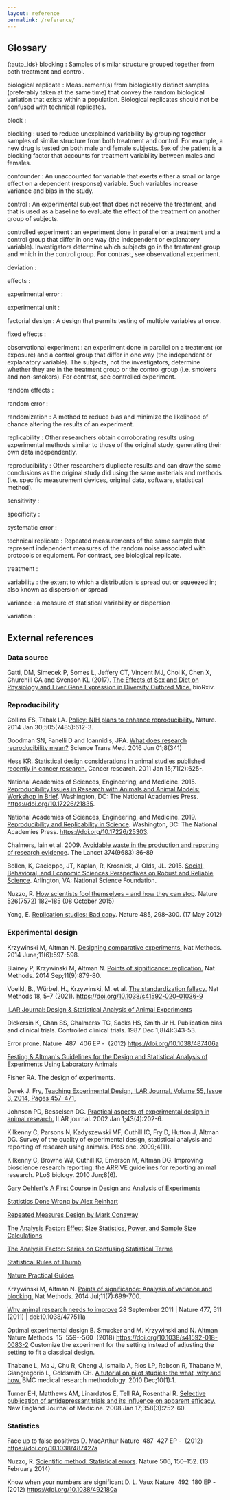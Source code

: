 ```yaml
---
layout: reference
permalink: /reference/
---
```


## Glossary

{:auto_ids}
blocking
:    Samples of similar structure grouped together from both treatment and control.

biological replicate
:   Measurement(s) from biologically distinct samples (preferably taken at the same time) that convey the random biological variation that exists within a population.  Biological replicates should not be confused with technical replicates.

block
:

blocking
: used to reduce unexplained variability by grouping together samples of similar structure from both treatment and control. For example,
a new drug is tested on both male and female subjects. Sex of the patient is a blocking factor that accounts for treatment variability between males and females.

confounder
: An unaccounted for variable that exerts either a small or large effect on a dependent (response) variable.  Such variables increase variance and bias in the study.

control
: An experimental subject that does not receive the treatment, and that is used as a baseline to evaluate the effect of the treatment on another group of subjects.

controlled experiment
: an experiment done in parallel on a treatment and a control group that differ in one way (the independent or explanatory variable). Investigators determine which subjects go in the treatment group and which in the control group. For contrast, see observational experiment.

deviation
:

effects
:

experimental error
:

experimental unit
:

factorial design
:   A design that permits testing of multiple variables at once.

fixed effects
:

observational experiment
: an experiment done in parallel on a treatment (or exposure) and a control group that differ in one way (the independent or explanatory variable). The subjects, not the investigators, determine whether they are in the treatment group or the control group (i.e. smokers and non-smokers). For contrast, see controlled experiment.

random effects
:

random error
:

randomization
:    A method to reduce bias and minimize the likelihood of chance altering the results of an experiment.

replicability
:   Other researchers obtain corroborating results using experimental methods similar to those of the original study,
    generating their own data independently.

reproducibility
:   Other researchers duplicate results and can draw the same conclusions as the original study did using
    the same materials and methods (i.e. specific measurement devices, original data, software, statistical method).

sensitivity
:

specificity
:

systematic error
:

technical replicate
:   Repeated measurements of the same sample that represent independent measures of the random noise
    associated with protocols or equipment. For contrast, see biological replicate.

treatment
:

variability
: the extent to which a distribution is spread out or squeezed in; also known as dispersion or spread

variance
: a measure of statistical variability or dispersion

variation
: 

## External references

### Data source
Gatti, DM, Simecek P, Somes L, Jeffery CT, Vincent MJ, Choi K, Chen X, Churchill GA and Svenson KL (2017).
[The Effects of Sex and Diet on Physiology and Liver Gene Expression in Diversity Outbred Mice.](https://www.biorxiv.org/content/early/2017/01/05/098657.full.pdf+html) bioRxiv.

### Reproducibility
Collins FS, Tabak LA. [Policy: NIH plans to enhance reproducibility.](https://www.nature.com/news/policy-nih-plans-to-enhance-reproducibility-1.14586) Nature. 2014 Jan 30;505(7485):612-3.

Goodman SN, Fanelli D and Ioannidis, JPA. [What does research reproducibility mean?](http://stm.sciencemag.org/content/8/341/341ps12.full) Science Trans Med. 2016 Jun 01;8(341)

Hess KR. [Statistical design considerations in animal studies published recently in cancer research.](https://cancerres.aacrjournals.org/content/canres/71/2/625.full.pdf) Cancer research. 2011 Jan 15;71(2):625-.

National Academies of Sciences, Engineering, and Medicine. 2015. [Reproducibility Issues in Research with Animals and Animal Models: Workshop in Brief](https://www.nap.edu/read/21835/). Washington, DC: The National Academies Press. https://doi.org/10.17226/21835.

National Academies of Sciences, Engineering, and Medicine. 2019. [Reproducibility and Replicability in Science](https://www.nap.edu/catalog/25303/reproducibility-and-replicability-in-science).  Washington, DC: The National Academies Press. https://doi.org/10.17226/25303.

Chalmers, Iain et al. 2009. [Avoidable waste in the production and reporting of research evidence](https://www.thelancet.com/journals/lancet/article/PIIS0140673609603299/fulltext?rss=yes). The Lancet 374(9683):86-89

Bollen, K, Cacioppo, JT, Kaplan, R, Krosnick, J, Olds, JL. 2015. [Social, Behavioral, and Economic Sciences Perspectives on Robust and Reliable Science](https://www.nsf.gov/sbe/AC_Materials/SBE_Robust_and_Reliable_Research_Report.pdf). Arlington, VA: National Science Foundation.

Nuzzo, R. [How scientists fool themselves – and how they can stop](https://www.nature.com/news/how-scientists-fool-themselves-and-how-they-can-stop-1.18517). Nature 526(7572) 182–185 (08 October 2015)

Yong, E. [Replication studies: Bad copy](https://www.nature.com/news/replication-studies-bad-copy-1.10634). Nature 485, 298–300. (17 May 2012)


### Experimental design
Krzywinski M, Altman N. [Designing comparative experiments.](https://www.nature.com/articles/nmeth.2974) Nat Methods. 2014 June;11(6):597-598.

Blainey P, Krzywinski M, Altman N. [Points of significance: replication.](https://www.nature.com/articles/nmeth.3091) Nat Methods. 2014 Sep;11(9):879-80.

Voelkl, B., Würbel, H., Krzywinski, M. et al. [The standardization fallacy.](https://www.nature.com/articles/s41592-020-01036-9) Nat Methods 18, 5–7 (2021). https://doi.org/10.1038/s41592-020-01036-9

[ILAR Journal: Design & Statistical Analysis of Animal Experiments](https://academic.oup.com/ilarjournal/issue/55/3)

Dickersin K, Chan SS, Chalmersx TC, Sacks HS, Smith Jr H. Publication bias and clinical trials. Controlled clinical trials. 1987 Dec 1;8(4):343-53.

Error prone. Nature  487  406 EP -  (2012) https://doi.org/10.1038/487406a

[Festing & Altman's Guidelines for the Design and Statistical Analysis of Experiments
Using Laboratory Animals](http://www.3rs-reduction.co.uk/assets/applets/Festing_Altman.pdf)

Fisher RA. The design of experiments.

Derek J. Fry, [Teaching Experimental Design, ILAR Journal, Volume 55, Issue 3, 2014, Pages 457–471,](https://doi.org/10.1093/ilar/ilu031)

Johnson PD, Besselsen DG. [Practical aspects of experimental design in animal research.](http://www.bbf.uns.edu.ar/files/disenoexperimental.pdf) ILAR journal. 2002 Jan 1;43(4):202-6.

Kilkenny C, Parsons N, Kadyszewski MF, Cuthill IC, Fry D, Hutton J, Altman DG. Survey of the quality of experimental design, statistical analysis and reporting of research using animals. PloS one. 2009;4(11).

Kilkenny C, Browne WJ, Cuthill IC, Emerson M, Altman DG. Improving bioscience research reporting: the ARRIVE guidelines for reporting animal research. PLoS biology. 2010 Jun;8(6).

[Gary Oehlert's A First Course in Design and Analysis of Experiments](http://users.stat.umn.edu/~gary/book/fcdae.pdf)

[Statistics Done Wrong by Alex Reinhart](https://www.statisticsdonewrong.com/index.html)

[Repeated Measures Design by Mark Conaway](http://biostat.mc.vanderbilt.edu/wiki/pub/Main/ClinStat/repmeas.PDF)

[The Analysis Factor: Effect Size Statistics, Power, and Sample Size Calculations](https://www.theanalysisfactor.com/resources/by-topic/effect-size-statistics-power-and-sample-size-calculations/)

[The Analysis Factor: Series on Confusing Statistical Terms](http://www.theanalysisfactor.com/series-on-confusing-statistical-terms/)

[Statistical Rules of Thumb](https://www.amazon.com/Statistical-Rules-Thumb-Gerald-Belle/dp/0470144483)

[Nature Practical Guides](https://www.nature.com/collections/qghhqm/content/practical-guides)

Krzywinski M, Altman N. [Points of significance: Analysis of variance and blocking.](https://www.nature.com/articles/nmeth.3005) Nat Methods. 2014 Jul;11(7):699-700.

[Why animal research needs to improve](https://www.nature.com/news/2011/110928/full/477511a.html) 28 September 2011 | Nature 477, 511 (2011) | doi:10.1038/477511a

Optimal experimental design
B. Smucker and M. Krzywinski and N. Altman
Nature Methods  15  559--560  (2018)
https://doi.org/10.1038/s41592-018-0083-2
Customize the experiment for the setting instead of adjusting the setting to fit a classical design.

Thabane L, Ma J, Chu R, Cheng J, Ismaila A, Rios LP, Robson R, Thabane M, Giangregorio L, Goldsmith CH. [A tutorial on pilot studies: the what, why and how.](https://bmcmedresmethodol.biomedcentral.com/articles/10.1186/1471-2288-10-1) BMC medical research methodology. 2010 Dec;10(1):1.

Turner EH, Matthews AM, Linardatos E, Tell RA, Rosenthal R. [Selective publication of antidepressant trials and its influence on apparent efficacy.](https://www.nejm.org/doi/pdf/10.1056/nejmsa065779) New England Journal of Medicine. 2008 Jan 17;358(3):252-60.

### Statistics
Face up to false positives
D. MacArthur
Nature  487  427 EP -  (2012)
https://doi.org/10.1038/487427a

Nuzzo, R. [Scientific method: Statistical errors](https://www.nature.com/news/scientific-method-statistical-errors-1.14700).     Nature 506, 150–152. (13 February 2014)

Know when your numbers are significant
D. L. Vaux
Nature  492  180 EP -  (2012)
https://doi.org/10.1038/492180a

